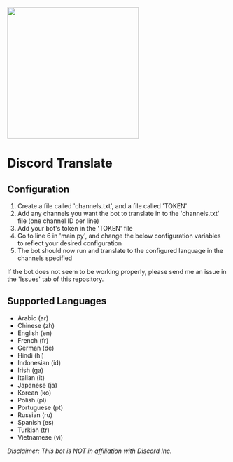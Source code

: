 <img src=https://i.ibb.co/TPcQM44/translate-bot.png height="300" width="auto"/>

# Discord Translate

## Configuration
1. Create a file called 'channels.txt', and a file called 'TOKEN'
2. Add any channels you want the bot to translate in to the 'channels.txt' file (one channel ID per line)
3. Add your bot's token in the 'TOKEN' file
4. Go to line 6 in 'main.py', and change the below configuration variables to reflect your desired configuration
5. The bot should now run and translate to the configured language in the channels specified

If the bot does not seem to be working properly, please send me an issue in the 'Issues' tab of this repository.

## Supported Languages
- Arabic (ar)
- Chinese (zh)
- English (en)
- French (fr)
- German (de)
- Hindi (hi)
- Indonesian (id)
- Irish (ga)
- Italian (it)
- Japanese (ja)
- Korean (ko)
- Polish (pl)
- Portuguese (pt)
- Russian (ru)
- Spanish (es)
- Turkish (tr)
- Vietnamese (vi)

<i>Disclaimer: This bot is NOT in affiliation with Discord Inc.</i>
